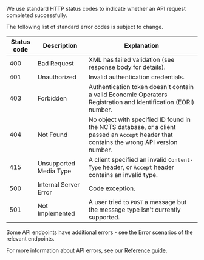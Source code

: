 We use standard HTTP status codes to indicate whether an API request completed successfully.

The following list of standard error codes is subject to change.

| Status code | Description | Explanation |
| ----------- | ----------- | ----------- |
| 400 | Bad Request | XML has failed validation (see response body for details). |
| 401 | Unauthorized | Invalid authentication credentials. |
| 403 | Forbidden | Authentication token doesn't contain a valid Economic Operators Registration and Identification (EORI) number. |
| 404 | Not Found | No object with specified ID found in the NCTS database, or a client passed an `Accept` header that contains the wrong API version number. |
| 415 | Unsupported Media Type | A client specified an invalid `Content-Type` header, or `Accept` header contains an invalid type. |
| 500 | Internal Server Error | Code exception. |
| 501 | Not Implemented | A user tried to `POST` a message but the message type isn't currently supported. |

Some API endpoints have additional errors - see the Error scenarios of the relevant endpoints.

For more information about API errors, see our [Reference guide](/api-documentation/docs/reference-guide#errors).
